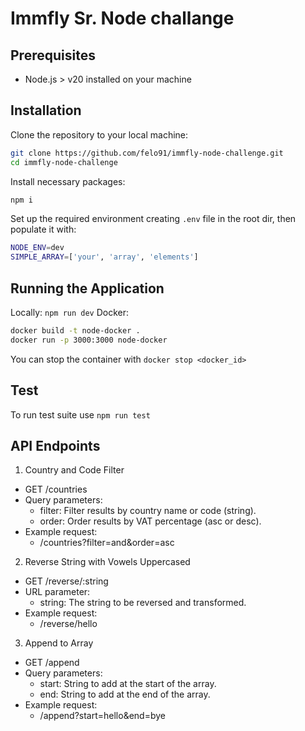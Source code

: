 # Immfly Sr. Node challange

## Prerequisites

- Node.js > v20 installed on your machine

## Installation

Clone the repository to your local machine:

```bash
git clone https://github.com/felo91/immfly-node-challenge.git
cd immfly-node-challenge
```

Install necessary packages:

```bash
npm i
```

Set up the required environment creating `.env` file in the root dir, then populate it with:

```bash
NODE_ENV=dev
SIMPLE_ARRAY=['your', 'array', 'elements']
```

## Running the Application

Locally: `npm run dev`
Docker:

```bash
docker build -t node-docker .
docker run -p 3000:3000 node-docker
```

You can stop the container with `docker stop <docker_id>`

## Test

To run test suite use `npm run test`

## API Endpoints

1. Country and Code Filter

- GET /countries
- Query parameters:
  - filter: Filter results by country name or code (string).
  - order: Order results by VAT percentage (asc or desc).
- Example request:
  - /countries?filter=and&order=asc

2. Reverse String with Vowels Uppercased

- GET /reverse/:string
- URL parameter:
  - string: The string to be reversed and transformed.
- Example request:
  - /reverse/hello

3. Append to Array

- GET /append
- Query parameters:
  - start: String to add at the start of the array.
  - end: String to add at the end of the array.
- Example request:
  - /append?start=hello&end=bye
